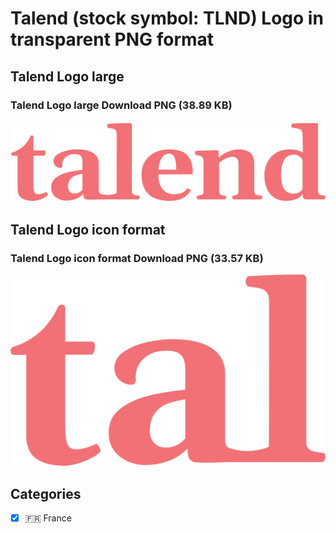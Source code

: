 # Talend (stock symbol: TLND) Logo in transparent PNG format

## Talend Logo large

### Talend Logo large Download PNG (38.89 KB)

![Talend Logo large Download PNG (38.89 KB)](/img/orig/TLND_BIG-bf3f1655.png)

## Talend Logo icon format

### Talend Logo icon format Download PNG (33.57 KB)

![Talend Logo icon format Download PNG (33.57 KB)](/img/orig/TLND-0205ddfd.png)



## Categories
- [x] 🇫🇷 France
